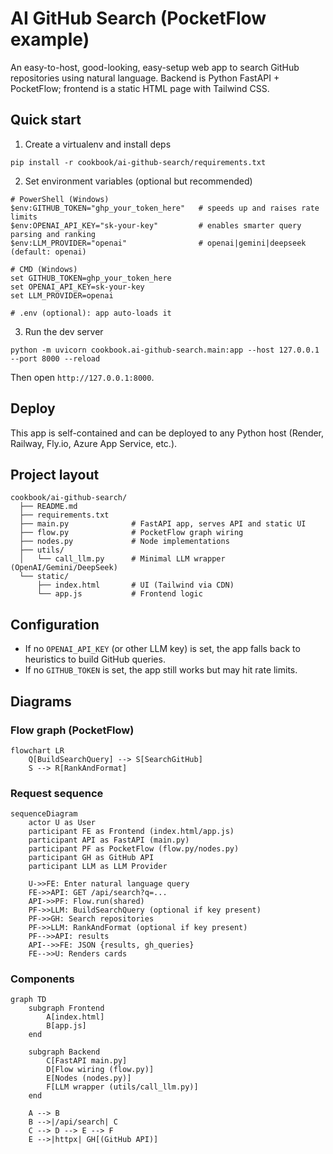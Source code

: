 # AI GitHub Search (PocketFlow example)

An easy-to-host, good-looking, easy-setup web app to search GitHub repositories using natural language. Backend is Python FastAPI + PocketFlow; frontend is a static HTML page with Tailwind CSS.

## Quick start

1) Create a virtualenv and install deps

```
pip install -r cookbook/ai-github-search/requirements.txt
```

2) Set environment variables (optional but recommended)

```
# PowerShell (Windows)
$env:GITHUB_TOKEN="ghp_your_token_here"   # speeds up and raises rate limits
$env:OPENAI_API_KEY="sk-your-key"         # enables smarter query parsing and ranking
$env:LLM_PROVIDER="openai"                # openai|gemini|deepseek (default: openai)

# CMD (Windows)
set GITHUB_TOKEN=ghp_your_token_here
set OPENAI_API_KEY=sk-your-key
set LLM_PROVIDER=openai

# .env (optional): app auto-loads it
```

3) Run the dev server

```
python -m uvicorn cookbook.ai-github-search.main:app --host 127.0.0.1 --port 8000 --reload
```

Then open `http://127.0.0.1:8000`.

## Deploy

This app is self-contained and can be deployed to any Python host (Render, Railway, Fly.io, Azure App Service, etc.).

## Project layout

```
cookbook/ai-github-search/
  ├── README.md
  ├── requirements.txt
  ├── main.py              # FastAPI app, serves API and static UI
  ├── flow.py              # PocketFlow graph wiring
  ├── nodes.py             # Node implementations
  ├── utils/
  │   └── call_llm.py      # Minimal LLM wrapper (OpenAI/Gemini/DeepSeek)
  └── static/
      ├── index.html       # UI (Tailwind via CDN)
      └── app.js           # Frontend logic
```

## Configuration

- If no `OPENAI_API_KEY` (or other LLM key) is set, the app falls back to heuristics to build GitHub queries.
- If no `GITHUB_TOKEN` is set, the app still works but may hit rate limits.

## Diagrams

### Flow graph (PocketFlow)

```mermaid
flowchart LR
    Q[BuildSearchQuery] --> S[SearchGitHub]
    S --> R[RankAndFormat]
```

### Request sequence

```mermaid
sequenceDiagram
    actor U as User
    participant FE as Frontend (index.html/app.js)
    participant API as FastAPI (main.py)
    participant PF as PocketFlow (flow.py/nodes.py)
    participant GH as GitHub API
    participant LLM as LLM Provider

    U->>FE: Enter natural language query
    FE->>API: GET /api/search?q=...
    API->>PF: Flow.run(shared)
    PF->>LLM: BuildSearchQuery (optional if key present)
    PF->>GH: Search repositories
    PF->>LLM: RankAndFormat (optional if key present)
    PF-->>API: results
    API-->>FE: JSON {results, gh_queries}
    FE-->>U: Renders cards
```

### Components

```mermaid
graph TD
    subgraph Frontend
        A[index.html]
        B[app.js]
    end

    subgraph Backend
        C[FastAPI main.py]
        D[Flow wiring (flow.py)]
        E[Nodes (nodes.py)]
        F[LLM wrapper (utils/call_llm.py)]
    end

    A --> B
    B -->|/api/search| C
    C --> D --> E --> F
    E -->|httpx| GH[(GitHub API)]
```


